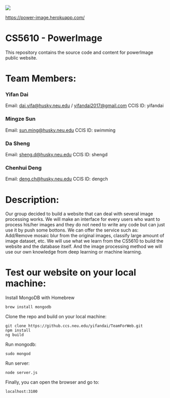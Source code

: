 ![](https://github.ccs.neu.edu/yifandai/TeamForWeb/blob/master/LOGO.png)

https://power-image.herokuapp.com/

# CS5610 - PowerImage
This repository contains the source code and content for powerImage public website.

# Team Members:

### Yifan Dai
Email: dai.yifa@husky.neu.edu / yifandai2017@gmail.com
CCIS ID: yifandai

### Mingze Sun
Email: sun.ming@husky.neu.edu
CCIS ID: swimming

### Da Sheng
Email: sheng.d@husky.neu.edu
CCIS ID: shengd

### Chenhui Deng
Email: deng.ch@husky.neu.edu
CCIS ID: dengch

# Description: 
Our group decided to build a website that can deal with several image processing works. We will make an interface for every users who want to process his/her images and they do not need to write any code but can just use it by push some bottons. We can offer the service such as: Add/Remove mosaic blur from the original images, classify large amount of image dataset, etc. We will use what we learn from the CS5610 to build the website and the database itself. And the image processing method we will use our own knowledge from deep learning or machine learning.

# Test our website on your local machine:
Install MongoDB with Homebrew
```
brew install mongodb
```
Clone the repo and build on your local machine:
```
git clone https://github.ccs.neu.edu/yifandai/TeamForWeb.git
npm install
ng build
```
Run mongodb:
```
sudo mongod
```
Run server:
```
node server.js
```
Finally, you can open the browser and go to: 
```
localhost:3100
```
